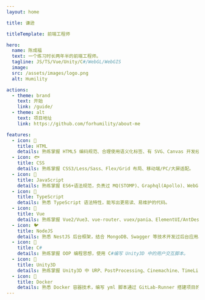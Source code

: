 ```yaml
---
layout: home

title: 谦逊

titleTemplate: 前端工程师

hero:
  name: 陈成福
  text: 一个练习时长两年半的前端工程师。
  tagline: JS/TS/Vue/Unity/C#/WebGL/WebGIS
  image:
  src: /assets/images/logo.png
  alt: Humility

actions:
  - theme: brand
    text: 开始
    link: /guide/
  - theme: alt
    text: 项目地址
    link: https://github.com/forhumility/about-me

features:
  - icon: 🦩
    title: HTML
    details: 熟练掌握 HTML5 编码规范、合理使用语义化标签、有 SVG、Canvas 开发经验。
  - icon: 🐟
    title: CSS
    details: 熟练掌握 CSS3/Less/Sass、Flex/Grid 布局、移动端/PC/大屏适配。
  - icon: 🦏
    title: JavaScript
    details: 熟练掌握 ES6+语法规范，负责过 MQ(STOMP)、Graphql(Apollo)、WebGIS(Cesium.js)等技术的攻关工作。
  - icon: 🦙
    title: TypeScript
    details: 熟悉 TypeScript 语法特性，能写出更易读、易维护的代码。
  - icon: 🦅
    title: Vue
    details: 熟练掌握 Vue2/Vue3、vue-router、vuex/pania、ElementUI/AntDesign 的使用。
  - icon: 🐦
    title: NodeJS
    details: 熟悉 NestJS 后台框架，结合 MongoDB、Swagger 等技术开发过后台应用。
  - icon: 🦚
    title: C#
    details: 熟练掌握 OOP 编程思想，使用 C#编写 Unity3D 中的用户交互脚本。
  - icon: 🐇
    title: Unity3D
    details: 熟练掌握 Unity3D 中 URP、PostProcessing、Cinemachine、TimeLine 等功能的使用，结合 WebAssembly 技术发布到 WebGL 平台。
  - icon: 🐳
    title: Docker
    details: 熟悉 Docker 容器技术，编写 yml 脚本通过 GitLab-Runner 搭建项目的 CI/CD 环境。
---
```

